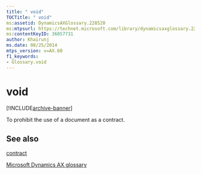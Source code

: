 ```yaml
---
title: " void"
TOCTitle: " void"
ms:assetid: DynamicsAXGlossary.228520
ms:mtpsurl: https://technet.microsoft.com/library/dynamicsaxglossary.228520(v=AX.60)
ms:contentKeyID: 36057731
author: Khairunj
ms.date: 08/25/2014
mtps_version: v=AX.60
f1_keywords:
- Glossary.void
---
```


# void


[!INCLUDE[archive-banner](includes/archive-banner.md)]

To prohibit the use of a document as a contract.

## See also

[contract](contract.md)

[Microsoft Dynamics AX glossary](glossary/microsoft-dynamics-ax-glossary.md)

  


